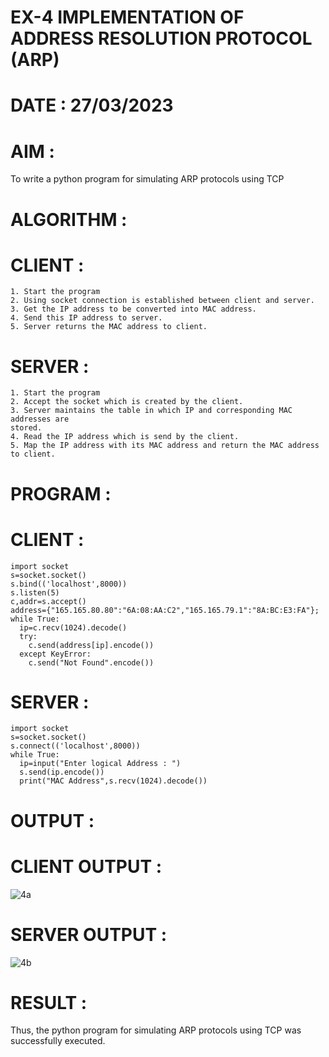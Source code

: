 # EX-4 IMPLEMENTATION OF ADDRESS RESOLUTION PROTOCOL (ARP)

# DATE : 27/03/2023

# AIM :
To write a python program for simulating ARP protocols using TCP

# ALGORITHM :
  # CLIENT :
  ```
  1. Start the program
  2. Using socket connection is established between client and server.
  3. Get the IP address to be converted into MAC address.
  4. Send this IP address to server.
  5. Server returns the MAC address to client.
  ```
  
  # SERVER :
  ```
  1. Start the program
  2. Accept the socket which is created by the client.
  3. Server maintains the table in which IP and corresponding MAC addresses are
  stored.
  4. Read the IP address which is send by the client.
  5. Map the IP address with its MAC address and return the MAC address to client.
  ```

# PROGRAM :
  # CLIENT :
  ```
  import socket
  s=socket.socket()
  s.bind(('localhost',8000))
  s.listen(5)
  c,addr=s.accept()
  address={"165.165.80.80":"6A:08:AA:C2","165.165.79.1":"8A:BC:E3:FA"};
  while True:
    ip=c.recv(1024).decode()
    try:
      c.send(address[ip].encode())
    except KeyError:
      c.send("Not Found".encode()) 
  ```
  
  # SERVER :
  ```
  import socket
  s=socket.socket()
  s.connect(('localhost',8000))
  while True:
    ip=input("Enter logical Address : ")
    s.send(ip.encode())
    print("MAC Address",s.recv(1024).decode())
  ```

# OUTPUT :
# CLIENT OUTPUT :

![4a](https://github.com/JoshuaSamuel7/19CS406-EX-4/assets/118343296/affe5802-6ea2-44b5-a011-9807faf19b03)

# SERVER OUTPUT : 
![4b](https://github.com/JoshuaSamuel7/19CS406-EX-4/assets/118343296/0a274caf-1a8c-4acd-9749-b78b67b28214)


# RESULT :
Thus, the python program for simulating ARP protocols using TCP was successfully
executed.


